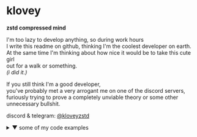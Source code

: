 # klovey
**zstd compressed mind**

I'm too lazy to develop anything, so during work hours  
I write this readme on github, thinking I'm the coolest developer on earth.  
At the same time I'm thinking about how nice it would be to take this cute girl  
out for a walk or something.  
_(i did it.)_

If you still think I'm a good developer,  
you've probably met a very arrogant me on one of the discord servers,  
furiously trying to prove a completely unviable theory or some other unnecessary bullshit.


discord & telegram: [@kloveyzstd](https://t.me/kloveyzstd)

<details>
  <summary>▼ some of my code examples</summary>

  Dude, do you really think I'm going to brag about my code?

</details>


